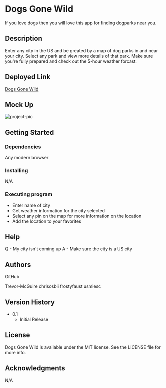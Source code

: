 # Dogs Gone Wild

If you love dogs then you will love this app for finding dogparks near you.

## Description

Enter any city in the US and be greated by a map of dog parks in and near your city. Select any park and view more details of that park. Make sure you're fully prepared and check out the 5-hour weather forcast.

## Deployed Link

[Dogs Gone Wild](https://trevor-mcguire.github.io/Project-1/)

## Mock Up

![project-pic](https://user-images.githubusercontent.com/55112932/233494204-73cdb5a6-0f50-4733-8422-9728ef7a129f.png)

## Getting Started

### Dependencies

Any modern browser

### Installing

N/A

### Executing program

* Enter name of city
* Get weather information for the city selected
* Select any pin on the map for more information on the location
* Add the location to your favorites


## Help

Q - My city isn't coming up
A - Make sure the city is a US city

## Authors

GitHub

Trevor-McGuire
chrisosbii
frostyfaust
usmiesc

## Version History

* 0.1
    * Initial Release

## License

Dogs Gone Wild is available under the MIT license. See the LICENSE file for more info.

## Acknowledgments

N/A

